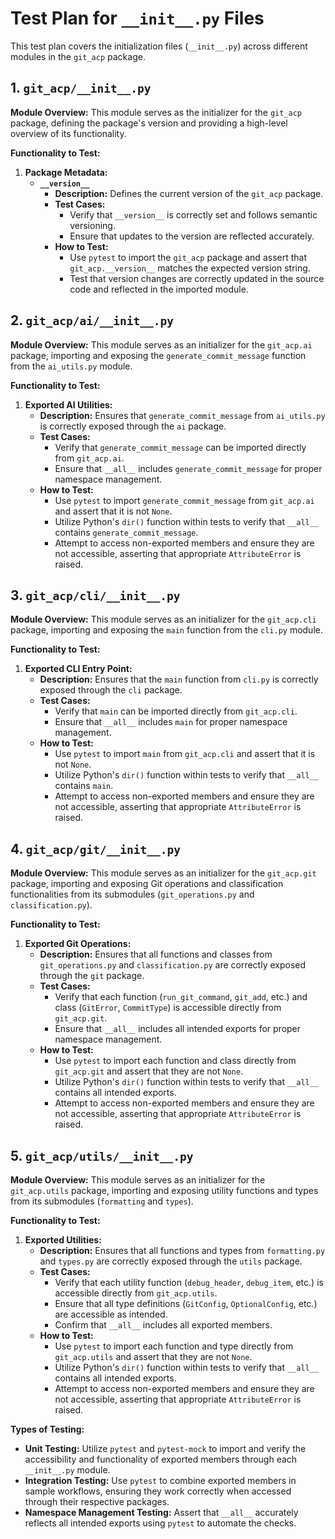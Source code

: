 # Test Plan for `__init__.py` Files

This test plan covers the initialization files (`__init__.py`) across different modules in the `git_acp` package.

## 1. `git_acp/__init__.py`

**Module Overview:**
This module serves as the initializer for the `git_acp` package, defining the package's version and providing a high-level overview of its functionality.

**Functionality to Test:**

1. **Package Metadata:**
    - **`__version__`**
        - **Description:** Defines the current version of the `git_acp` package.
        - **Test Cases:**
            - Verify that `__version__` is correctly set and follows semantic versioning.
            - Ensure that updates to the version are reflected accurately.
        - **How to Test:**
            - Use `pytest` to import the `git_acp` package and assert that `git_acp.__version__` matches the expected version string.
            - Test that version changes are correctly updated in the source code and reflected in the imported module.

## 2. `git_acp/ai/__init__.py`

**Module Overview:**
This module serves as an initializer for the `git_acp.ai` package, importing and exposing the `generate_commit_message` function from the `ai_utils.py` module.

**Functionality to Test:**

1. **Exported AI Utilities:**
    - **Description:** Ensures that `generate_commit_message` from `ai_utils.py` is correctly exposed through the `ai` package.
    - **Test Cases:**
        - Verify that `generate_commit_message` can be imported directly from `git_acp.ai`.
        - Ensure that `__all__` includes `generate_commit_message` for proper namespace management.
    - **How to Test:**
        - Use `pytest` to import `generate_commit_message` from `git_acp.ai` and assert that it is not `None`.
        - Utilize Python's `dir()` function within tests to verify that `__all__` contains `generate_commit_message`.
        - Attempt to access non-exported members and ensure they are not accessible, asserting that appropriate `AttributeError` is raised.

## 3. `git_acp/cli/__init__.py`

**Module Overview:**
This module serves as an initializer for the `git_acp.cli` package, importing and exposing the `main` function from the `cli.py` module.

**Functionality to Test:**

1. **Exported CLI Entry Point:**
    - **Description:** Ensures that the `main` function from `cli.py` is correctly exposed through the `cli` package.
    - **Test Cases:**
        - Verify that `main` can be imported directly from `git_acp.cli`.
        - Ensure that `__all__` includes `main` for proper namespace management.
    - **How to Test:**
        - Use `pytest` to import `main` from `git_acp.cli` and assert that it is not `None`.
        - Utilize Python's `dir()` function within tests to verify that `__all__` contains `main`.
        - Attempt to access non-exported members and ensure they are not accessible, asserting that appropriate `AttributeError` is raised.

## 4. `git_acp/git/__init__.py`

**Module Overview:**
This module serves as an initializer for the `git_acp.git` package, importing and exposing Git operations and classification functionalities from its submodules (`git_operations.py` and `classification.py`).

**Functionality to Test:**

1. **Exported Git Operations:**
    - **Description:** Ensures that all functions and classes from `git_operations.py` and `classification.py` are correctly exposed through the `git` package.
    - **Test Cases:**
        - Verify that each function (`run_git_command`, `git_add`, etc.) and class (`GitError`, `CommitType`) is accessible directly from `git_acp.git`.
        - Ensure that `__all__` includes all intended exports for proper namespace management.
    - **How to Test:**
        - Use `pytest` to import each function and class directly from `git_acp.git` and assert that they are not `None`.
        - Utilize Python's `dir()` function within tests to verify that `__all__` contains all intended exports.
        - Attempt to access non-exported members and ensure they are not accessible, asserting that appropriate `AttributeError` is raised.

## 5. `git_acp/utils/__init__.py`

**Module Overview:**
This module serves as an initializer for the `git_acp.utils` package, importing and exposing utility functions and types from its submodules (`formatting` and `types`).

**Functionality to Test:**

1. **Exported Utilities:**
    - **Description:** Ensures that all functions and types from `formatting.py` and `types.py` are correctly exposed through the `utils` package.
    - **Test Cases:**
        - Verify that each utility function (`debug_header`, `debug_item`, etc.) is accessible directly from `git_acp.utils`.
        - Ensure that all type definitions (`GitConfig`, `OptionalConfig`, etc.) are accessible as intended.
        - Confirm that `__all__` includes all exported members.
    - **How to Test:**
        - Use `pytest` to import each function and type directly from `git_acp.utils` and assert that they are not `None`.
        - Utilize Python's `dir()` function within tests to verify that `__all__` contains all intended exports.
        - Attempt to access non-exported members and ensure they are not accessible, asserting that appropriate `AttributeError` is raised.

**Types of Testing:**

- **Unit Testing:** Utilize `pytest` and `pytest-mock` to import and verify the accessibility and functionality of exported members through each `__init__.py` module.
- **Integration Testing:** Use `pytest` to combine exported members in sample workflows, ensuring they work correctly when accessed through their respective packages.
- **Namespace Management Testing:** Assert that `__all__` accurately reflects all intended exports using `pytest` to automate the checks. 